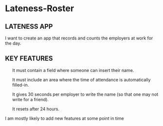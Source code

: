# Lateness-Roster

<h2>LATENESS APP</h2> 
<p>I want to create an app that records and counts the employers at work for the day.</p>   <h2>KEY FEATURES</h2>  
<ol>It must contain a field where someone can insert their name.</ol> <ol> It must include an area where the time of attendance is automatically filled-in.</ol> <ol>  It gives 30 seconds per employer to write the name (so that one may not write for a friend).</ol>  <ol> It resets after 24 hours.</ol> 

<p>I am mostly likely to add new features at some point in time</p>
